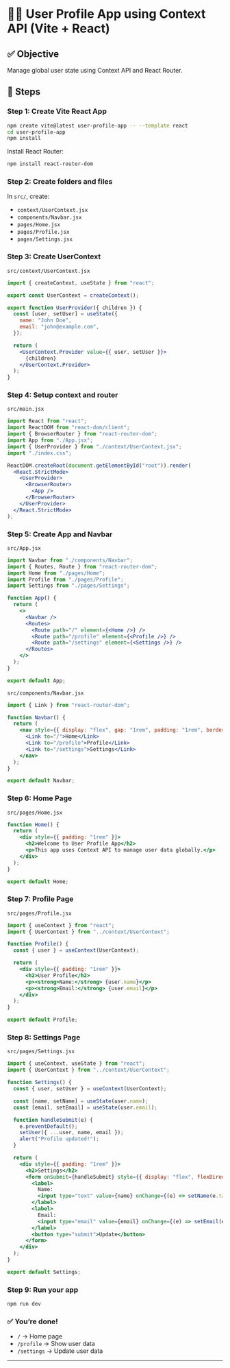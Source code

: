 # 🧑‍💻 User Profile App using Context API (Vite + React)

## ✅ Objective

Manage global user state using Context API and React Router.

## 🚀 Steps

### Step 1: Create Vite React App

```bash
npm create vite@latest user-profile-app -- --template react
cd user-profile-app
npm install
```

Install React Router:

```bash
npm install react-router-dom
```

### Step 2: Create folders and files

In `src/`, create:

* `context/UserContext.jsx`
* `components/Navbar.jsx`
* `pages/Home.jsx`
* `pages/Profile.jsx`
* `pages/Settings.jsx`

### Step 3: Create UserContext

`src/context/UserContext.jsx`

```jsx
import { createContext, useState } from "react";

export const UserContext = createContext();

export function UserProvider({ children }) {
  const [user, setUser] = useState({
    name: "John Doe",
    email: "john@example.com",
  });

  return (
    <UserContext.Provider value={{ user, setUser }}>
      {children}
    </UserContext.Provider>
  );
}
```

### Step 4: Setup context and router

`src/main.jsx`

```jsx
import React from "react";
import ReactDOM from "react-dom/client";
import { BrowserRouter } from "react-router-dom";
import App from "./App.jsx";
import { UserProvider } from "./context/UserContext.jsx";
import "./index.css";

ReactDOM.createRoot(document.getElementById("root")).render(
  <React.StrictMode>
    <UserProvider>
      <BrowserRouter>
        <App />
      </BrowserRouter>
    </UserProvider>
  </React.StrictMode>
);
```

### Step 5: Create App and Navbar

`src/App.jsx`

```jsx
import Navbar from "./components/Navbar";
import { Routes, Route } from "react-router-dom";
import Home from "./pages/Home";
import Profile from "./pages/Profile";
import Settings from "./pages/Settings";

function App() {
  return (
    <>
      <Navbar />
      <Routes>
        <Route path="/" element={<Home />} />
        <Route path="/profile" element={<Profile />} />
        <Route path="/settings" element={<Settings />} />
      </Routes>
    </>
  );
}

export default App;
```

`src/components/Navbar.jsx`

```jsx
import { Link } from "react-router-dom";

function Navbar() {
  return (
    <nav style={{ display: "flex", gap: "1rem", padding: "1rem", borderBottom: "1px solid #ccc" }}>
      <Link to="/">Home</Link>
      <Link to="/profile">Profile</Link>
      <Link to="/settings">Settings</Link>
    </nav>
  );
}

export default Navbar;
```

### Step 6: Home Page

`src/pages/Home.jsx`

```jsx
function Home() {
  return (
    <div style={{ padding: "1rem" }}>
      <h2>Welcome to User Profile App</h2>
      <p>This app uses Context API to manage user data globally.</p>
    </div>
  );
}

export default Home;
```

### Step 7: Profile Page

`src/pages/Profile.jsx`

```jsx
import { useContext } from "react";
import { UserContext } from "../context/UserContext";

function Profile() {
  const { user } = useContext(UserContext);

  return (
    <div style={{ padding: "1rem" }}>
      <h2>User Profile</h2>
      <p><strong>Name:</strong> {user.name}</p>
      <p><strong>Email:</strong> {user.email}</p>
    </div>
  );
}

export default Profile;
```

### Step 8: Settings Page

`src/pages/Settings.jsx`

```jsx
import { useContext, useState } from "react";
import { UserContext } from "../context/UserContext";

function Settings() {
  const { user, setUser } = useContext(UserContext);

  const [name, setName] = useState(user.name);
  const [email, setEmail] = useState(user.email);

  function handleSubmit(e) {
    e.preventDefault();
    setUser({ ...user, name, email });
    alert("Profile updated!");
  }

  return (
    <div style={{ padding: "1rem" }}>
      <h2>Settings</h2>
      <form onSubmit={handleSubmit} style={{ display: "flex", flexDirection: "column", gap: "1rem", maxWidth: "300px" }}>
        <label>
          Name:
          <input type="text" value={name} onChange={(e) => setName(e.target.value)} />
        </label>
        <label>
          Email:
          <input type="email" value={email} onChange={(e) => setEmail(e.target.value)} />
        </label>
        <button type="submit">Update</button>
      </form>
    </div>
  );
}

export default Settings;
```

### Step 9: Run your app

```bash
npm run dev
```

### ✅ You’re done!

* `/` → Home page
* `/profile` → Show user data
* `/settings` → Update user data

---